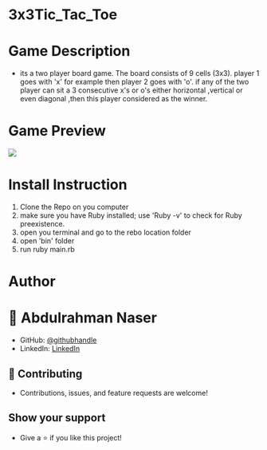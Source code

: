 # 3x3Tic_Tac_Toe

# Game Description

- its a two player board game. The board consists of 9 cells (3x3). player 1 goes with 'x' for example then player 2 goes with 'o'. if any of the two player can sit a 3 consecutive x's or o's either horizontal ,vertical or even diagonal ,then this player considered as the winner.

# Game Preview


 <a href="https://asciinema.org/a/W6ZqcgVVx4wOJ3KtM69I2g3DA?autoplay=1"><img src="https://asciinema.org/a/W6ZqcgVVx4wOJ3KtM69I2g3DA.svg" /></a>


# Install Instruction

1. Clone the Repo on you computer
2. make sure you have Ruby installed; use 'Ruby -v' to check for Ruby preexistence.
3. open you terminal and go to the rebo location folder
4. open 'bin' folder
5. run ruby main.rb

# Author

# 👤 Abdulrahman Naser
- GitHub: [@githubhandle](https://github.com/Abdona)
- LinkedIn: [LinkedIn](https://www.linkedin.com/in/abdulrahman-nasser-2b7173131/)

## 🤝 Contributing

- Contributions, issues, and feature requests are welcome!

## Show your support

- Give a ⭐️ if you like this project!
